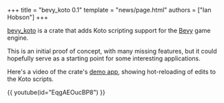 +++
title = "bevy_koto 0.1"
template = "news/page.html"
authors = ["Ian Hobson"]
+++

[bevy_koto][github] is a crate that adds Koto scripting support for 
the [Bevy][bevy] game engine.

<!-- more -->

This is an initial proof of concept, with many missing features, but it
could hopefully serve as a starting point for some interesting applications. 

Here's a video of the crate's [demo app][demo], showing hot-reloading of edits
to the Koto scripts.

{{ youtube(id="EqgAEOucBP8") }}

[bevy]: https://bevyengine.org
[demo]: https://github.com/koto-lang/bevy_koto/blob/main/examples/demo.rs
[github]: https://github.com/koto-lang/bevy_koto/
